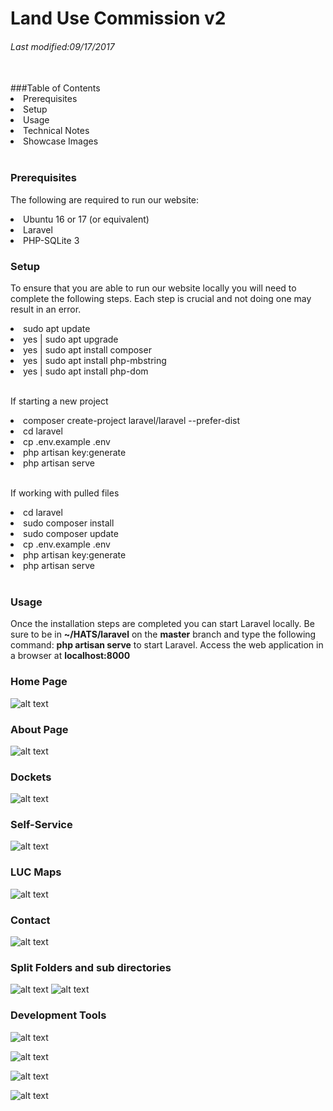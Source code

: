# Land Use Commission v2
###### Last modified:09/17/2017
 <br>
###Table of Contents
<li>Prerequisites</li>
<li>Setup</li>
<li>Usage</li>
<li>Technical Notes</li>
<li>Showcase Images</li><br>

### Prerequisites
The following are required to run our website:
<li>Ubuntu 16 or 17 (or equivalent)</li>
<li>Laravel</li>
<li>PHP-SQLite 3</li>

### Setup
To ensure that you are able to run our website locally you will need to complete the following steps. Each step is crucial and not doing one may result in an error.
<li>sudo apt update</li>
<li>yes | sudo apt upgrade</li>
<li>yes | sudo apt install composer</li>
<li>yes | sudo apt install php-mbstring</li>
<li>yes | sudo apt install php-dom</li><br>

If starting a new project
<li>composer create-project laravel/laravel --prefer-dist</li>
<li>cd laravel</li>
<li>cp .env.example .env</li>
<li>php artisan key:generate</li>
<li>php artisan serve</li><br>

If working with pulled files
<li>cd laravel</li>
<li>sudo composer install</li>
<li>sudo composer update</li>
<li>cp .env.example .env</li>
<li>php artisan key:generate</li>
<li>php artisan serve</li><br>

### Usage<br>
Once the installation steps are completed you can start Laravel locally. Be sure to be in <b>~/HATS/laravel</b> on the <b>master</b> branch and type the following command: <b>php artisan serve</b> to start Laravel. Access the web application in a browser at <b>localhost:8000</b>

### Home Page
![alt text](https://github.com/HACC17/HATS/blob/dev-Rob/imgs/home.png)

### About Page
![alt text](https://github.com/HACC17/HATS/blob/dev-Rob/imgs/about.png)

### Dockets
![alt text](https://github.com/HACC17/HATS/blob/dev-Rob/imgs/dockets.png)

### Self-Service
![alt text](https://github.com/HACC17/HATS/blob/dev-Rob/imgs/selfservice.png)

### LUC Maps
![alt text](https://github.com/HACC17/HATS/blob/dev-Rob/imgs/lucmaps.png)

### Contact
![alt text](https://github.com/HACC17/HATS/blob/dev-Rob/imgs/contact.png)

### Split Folders and sub directories
![alt text](https://github.com/HACC17/HATS/blob/dev-Rob/imgs/direct1.png)
![alt text](https://github.com/HACC17/HATS/blob/dev-Rob/imgs/direct2.png)

### Development Tools
![alt text](https://github.com/HACC17/HATS/blob/dev-Rob/imgs/laravel-framework-logo.png)

![alt text](https://github.com/HACC17/HATS/blob/dev-Rob/imgs/php-sqlite.jpg)

![alt text](https://github.com/HACC17/HATS/blob/dev-Rob/imgs/trello_1x.png)

![alt text](https://github.com/HACC17/HATS/blob/dev-Rob/imgs/ubuntu_logo.jpg)

